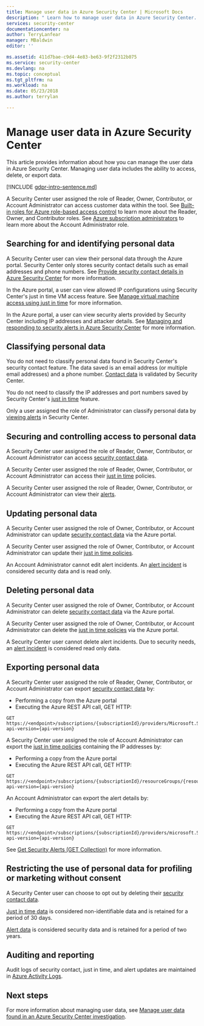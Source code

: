```yaml
---
title: Manage user data in Azure Security Center | Microsoft Docs
description: " Learn how to manage user data in Azure Security Center. "
services: security-center
documentationcenter: na
author: TerryLanfear
manager: MBaldwin
editor: ''

ms.assetid: 411d7bae-c9d4-4e83-be63-9f2f2312b075
ms.service: security-center
ms.devlang: na
ms.topic: conceptual
ms.tgt_pltfrm: na
ms.workload: na
ms.date: 05/23/2018
ms.author: terrylan

---
```


# Manage user data in Azure Security Center
This article provides information about how you can manage the user data in Azure Security Center. Managing user data includes the ability to access, delete, or export data.

[!INCLUDE [gdpr-intro-sentence.md](../../includes/gdpr-intro-sentence.md)]

A Security Center user assigned the role of Reader, Owner, Contributor, or Account Administrator can access customer data within the tool. See [Built-in roles for Azure role-based access control](../role-based-access-control/built-in-roles.md) to learn more about the Reader, Owner, and Contributor roles. See [Azure subscription administrators](../billing/billing-add-change-azure-subscription-administrator.md) to learn more about the Account Administrator role.

## Searching for and identifying personal data
A Security Center user can view their personal data through the Azure portal. Security Center only stores security contact details such as email addresses and phone numbers. See [Provide security contact details in Azure Security Center](security-center-provide-security-contact-details.md) for more information.

In the Azure portal, a user can view allowed IP configurations using Security Center's just in time VM access feature. See [Manage virtual machine access using just in time](security-center-just-in-time.md) for more information.

In the Azure portal, a user can view security alerts provided by Security Center including IP addresses and attacker details. See [Managing and responding to security alerts in Azure Security Center](security-center-managing-and-responding-alerts.md) for more information.

## Classifying personal data
You do not need to classify personal data found in Security Center's security contact feature. The data saved is an email address (or multiple email addresses) and a phone number. [Contact data](security-center-provide-security-contact-details.md) is validated by Security Center.

You do not need to classify the IP addresses and port numbers saved by Security Center's [just in time](security-center-just-in-time.md) feature.

Only a user assigned the role of Administrator can classify personal data by [viewing alerts](security-center-managing-and-responding-alerts.md) in Security Center.

## Securing and controlling access to personal data
A Security Center user assigned the role of Reader, Owner, Contributor, or Account Administrator can access [security contact data](security-center-provide-security-contact-details.md).

A Security Center user assigned the role of Reader, Owner, Contributor, or Account Administrator can access their [just in time](security-center-just-in-time.md) policies.

A Security Center user assigned the role of Reader, Owner, Contributor, or Account Administrator can view their [alerts](security-center-managing-and-responding-alerts.md).

## Updating personal data
A Security Center user assigned the role of Owner, Contributor, or Account Administrator can update [security contact data](security-center-provide-security-contact-details.md) via the Azure portal.

A Security Center user assigned the role of Owner, Contributor, or Account Administrator can update their [just in time policies](security-center-just-in-time.md).

An Account Administrator cannot edit alert incidents. An [alert incident](security-center-managing-and-responding-alerts.md) is considered security data and is read only.

## Deleting personal data
A Security Center user assigned the role of Owner, Contributor, or Account Administrator can delete [security contact data](security-center-provide-security-contact-details.md) via the Azure portal.

A Security Center user assigned the role of Owner, Contributor, or Account Administrator can delete the [just in time policies](security-center-just-in-time.md) via the Azure portal.

A Security Center user cannot delete alert incidents. Due to security needs, an [alert incident](security-center-managing-and-responding-alerts.md) is considered read only data.

## Exporting personal data
A Security Center user assigned the role of Reader, Owner, Contributor, or Account Administrator can export [security contact data](security-center-provide-security-contact-details.md) by:

- Performing a copy from the Azure portal
- Executing the Azure REST API call, GET HTTP:
```HTTP
GET https://<endpoint>/subscriptions/{subscriptionId}/providers/Microsoft.Security/securityContacts?api-version={api-version}
```

A Security Center user assigned the role of Account Administrator can export the [just in time policies](security-center-just-in-time.md) containing the IP addresses by:

- Performing a copy from the Azure portal
- Executing the Azure REST API call, GET HTTP:
```HTTP
GET https://<endpoint>/subscriptions/{subscriptionId}/resourceGroups/{resourceGroup}/providers/Microsoft.Security/locations/{location}/jitNetworkAccessPolicies/default?api-version={api-version}
```

An Account Administrator can export the alert details by:

- Performing a copy from the Azure portal
- Executing the Azure REST API call, GET HTTP:
```HTTP
GET https://<endpoint>/subscriptions/{subscriptionId}/providers/microsoft.Security/alerts?api-version={api-version}
```

See [Get Security Alerts (GET Collection)](https://msdn.microsoft.com/library/mt704050.aspx) for more information.

## Restricting the use of personal data for profiling or marketing without consent
A Security Center user can choose to opt out by deleting their [security contact data](security-center-provide-security-contact-details.md).

[Just in time data](security-center-just-in-time.md) is considered non-identifiable data and is retained for a period of 30 days.

[Alert data](security-center-managing-and-responding-alerts.md) is considered security data and is retained for a period of two years.

## Auditing and reporting
Audit logs of security contact, just in time, and alert updates are maintained in [Azure Activity Logs](../monitoring-and-diagnostics/monitoring-overview-activity-logs.md).

## Next steps
For more information about managing user data, see [Manage user data found in an Azure Security Center investigation](security-center-investigation-user-data.md).
